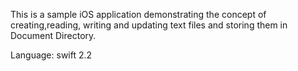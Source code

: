 This is a sample iOS application demonstrating the concept of creating,reading, writing and updating text files and storing them in Document Directory.

Language: swift 2.2

